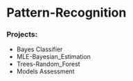 # Pattern-Recognition

### Projects:
- Bayes Classifier
- MLE-Bayesian_Estimation
- Trees-Random_Forest
- Models Assessment 

